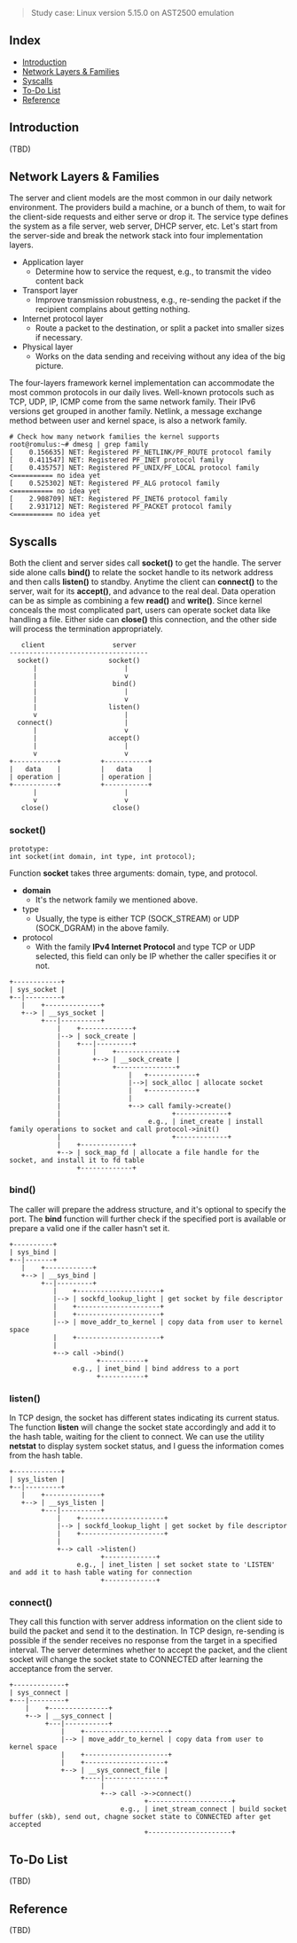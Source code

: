 > Study case: Linux version 5.15.0 on AST2500 emulation

## Index

- [Introduction](#introduction)
- [Network Layers & Families](#network-layer-and-families)
- [Syscalls](#syscalls)
- [To-Do List](#to-do-list)
- [Reference](#reference)

## <a name="introduction"></a> Introduction

(TBD)

## <a name="network-layers-and-families"></a> Network Layers & Families

The server and client models are the most common in our daily network environment. 
The providers build a machine, or a bunch of them, to wait for the client-side requests and either serve or drop it. 
The service type defines the system as a file server, web server, DHCP server, etc. 
Let's start from the server-side and break the network stack into four implementation layers.
- Application layer
  - Determine how to service the request, e.g., to transmit the video content back
- Transport layer
  - Improve transmission robustness, e.g., re-sending the packet if the recipient complains about getting nothing.
- Internet protocol layer
  - Route a packet to the destination, or split a packet into smaller sizes if necessary.
- Physical layer
  - Works on the data sending and receiving without any idea of the big picture.

The four-layers framework kernel implementation can accommodate the most common protocols in our daily lives. 
Well-known protocols such as TCP, UDP, IP, ICMP come from the same network family. 
Their IPv6 versions get grouped in another family. 
Netlink, a message exchange method between user and kernel space, is also a network family.

```
# Check how many network families the kernel supports
root@romulus:~# dmesg | grep family
[    0.156635] NET: Registered PF_NETLINK/PF_ROUTE protocol family
[    0.411547] NET: Registered PF_INET protocol family
[    0.435757] NET: Registered PF_UNIX/PF_LOCAL protocol family <========== no idea yet
[    0.525302] NET: Registered PF_ALG protocol family           <========== no idea yet
[    2.908709] NET: Registered PF_INET6 protocol family
[    2.931712] NET: Registered PF_PACKET protocol family        <========== no idea yet

```

## <a name="syscalls"></a> Syscalls

Both the client and server sides call **socket()** to get the handle. 
The server side alone calls **bind()** to relate the socket handle to its network address and then calls **listen()** to standby. 
Anytime the client can **connect()** to the server, wait for its **accept()**, and advance to the real deal. 
Data operation can be as simple as combining a few **read()** and **write()**. 
Since kernel conceals the most complicated part, users can operate socket data like handling a file. 
Either side can **close()** this connection, and the other side will process the termination appropriately.

```                                 
   client                 server    
----------------------------------- 
  socket()               socket()   
      |                      |      
      |                      v      
      |                   bind()    
      |                      |      
      |                      v      
      |                  listen()   
      v                      |      
  connect()                  |      
      |                      v      
      |                  accept()   
      |                      |      
      v                      v      
+-----------+          +-----------+
|   data    |          |   data    |
| operation |          | operation |
+-----------+          +-----------+
      |                      |      
      v                      v      
   close()                close()   
```

### socket()

```
prototype:
int socket(int domain, int type, int protocol);
```

Function **socket** takes three arguments: domain, type, and protocol.
- **domain**
  - It's the network family we mentioned above.
- type
  - Usually, the type is either TCP (SOCK_STREAM) or UDP (SOCK_DGRAM) in the above family.
- protocol
  - With the family **IPv4 Internet Protocol** and type TCP or UDP selected, this field can only be IP whether the caller specifies it or not.

```
+------------+                                                                                              
| sys_socket |                                                                                              
+--|---------+                                                                                              
   |    +--------------+                                                                                    
   +--> | __sys_socket |                                                                                    
        +---|----------+                                                                                    
            |    +-------------+                                                                            
            |--> | sock_create |                                                                            
            |    +---|---------+                                                                            
            |        |    +---------------+                                                                 
            |        +--> | __sock_create |                                                                 
            |             +---------------+                                                                 
            |                 |   +------------+                                                            
            |                 |-->| sock_alloc | allocate socket                                            
            |                 |   +------------+                                                            
            |                 |                                                                             
            |                 +--> call family->create()                                                    
            |                            +-------------+                                                    
            |                      e.g., | inet_create | install family operations to socket and call protocol->init()
            |                            +-------------+                                                    
            |    +-------------+                                                                            
            +--> | sock_map_fd | allocate a file handle for the socket, and install it to fd table          
                 +-------------+                                                                            
```

### bind()

The caller will prepare the address structure, and it's optional to specify the port. 
The **bind** function will further check if the specified port is available or prepare a valid one if the caller hasn't set it.

```
+----------+                                                               
| sys_bind |                                                               
+--|-------+                                                               
   |    +------------+                                                     
   +--> | __sys_bind |                                                     
        +--|---------+                                                     
           |    +---------------------+                                    
           |--> | sockfd_lookup_light | get socket by file descriptor      
           |    +---------------------+                                    
           |    +---------------------+                                    
           |--> | move_addr_to_kernel | copy data from user to kernel space
           |    +---------------------+                                    
           |                                                               
           +--> call ->bind()                                              
                      +-----------+                                        
                e.g., | inet_bind | bind address to a port                 
                      +-----------+                                        
```

### listen()

In TCP design, the socket has different states indicating its current status. 
The function **listen** will change the socket state accordingly and add it to the hash table, waiting for the client to connect. 
We can use the utility **netstat** to display system socket status, and I guess the information comes from the hash table.

```
+------------+                                                                                                    
| sys_listen |                                                                                                    
+--|---------+                                                                                                    
   |    +--------------+                                                                                          
   +--> | __sys_listen |                                                                                          
        +---|----------+                                                                                          
            |    +---------------------+                                                                          
            |--> | sockfd_lookup_light | get socket by file descriptor                                            
            |    +---------------------+                                                                          
            |                                                                                                     
            +--> call ->listen()                                                                                  
                       +-------------+                                                                            
                 e.g., | inet_listen | set socket state to 'LISTEN' and add it to hash table wating for connection
                       +-------------+                                                                            
```

### connect()

They call this function with server address information on the client side to build the packet and send it to the destination. 
In TCP design, re-sending is possible if the sender receives no response from the target in a specified interval. 
The server determines whether to accept the packet, and the client socket will change the socket state to CONNECTED after learning the acceptance from the server.

```
+-------------+                                                                                                                
| sys_connect |                                                                                                                
+---|---------+                                                                                                                
    |    +---------------+                                                                                                     
    +--> | __sys_connect |                                                                                                     
         +---|-----------+                                                                                                     
             |    +---------------------+                                                                                      
             |--> | move_addr_to_kernel | copy data from user to kernel space                                                  
             |    +---------------------+                                                                                      
             |    +--------------------+                                                                                       
             +--> | __sys_connect_file |                                                                                       
                  +----|---------------+                                                                                       
                       |                                                                                                       
                       +--> call ->->connect()                                                                                 
                                  +---------------------+                                                                      
                            e.g., | inet_stream_connect | build socket buffer (skb), send out, chagne socket state to CONNECTED after get accepted
                                  +---------------------+    
```

## <a name="to-do-list"></a> To-Do List

(TBD)

## <a name="reference"></a> Reference

(TBD)
